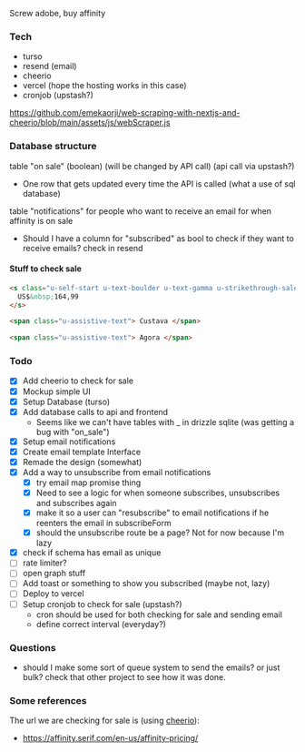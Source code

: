 Screw adobe, buy affinity

### Tech

- turso
- resend (email)
- cheerio
- vercel (hope the hosting works in this case)
- cronjob (upstash?)

https://github.com/emekaorji/web-scraping-with-nextjs-and-cheerio/blob/main/assets/js/webScraper.js

### Database structure

table "on sale" (boolean) (will be changed by API call) (api call via upstash?)

- One row that gets updated every time the API is called (what a use of sql database)

table "notifications" for people who want to receive an email for when affinity is on sale

- Should I have a column for "subscribed" as bool to check if they want to receive emails?
  check in resend

#### Stuff to check sale

```html
<s class="u-self-start u-text-boulder u-text-gamma u-strikethrough-sale u-lh-1">
  US$&nbsp;164,99
</s>

<span class="u-assistive-text"> Custava </span>

<span class="u-assistive-text"> Agora </span>
```

### Todo

- [x] Add cheerio to check for sale
- [x] Mockup simple UI
- [x] Setup Database (turso)
- [x] Add database calls to api and frontend
  - Seems like we can't have tables with \_ in drizzle sqlite (was getting a bug with "on_sale")
- [x] Setup email notifications
- [x] Create email template Interface
- [x] Remade the design (somewhat)
- [x] Add a way to unsubscribe from email notifications
  - [x] try email map promise thing
  - [x] Need to see a logic for when someone subscribes, unsubscribes and subscribes again
  - [x] make it so a user can "resubscribe" to email notifications if he reenters the email in subscribeForm
  - [x] should the unsubscribe route be a page? Not for now because I'm lazy
- [x] check if schema has email as unique
- [ ] rate limiter?
- [ ] open graph stuff
- [ ] Add toast or something to show you subscribed (maybe not, lazy)
- [ ] Deploy to vercel
- [ ] Setup cronjob to check for sale (upstash?)
  - cron should be used for both checking for sale and sending email
  - define correct interval (everyday?)

### Questions

- should I make some sort of queue system to send the emails? or just bulk? check that other project to see how it was done.

### Some references

The url we are checking for sale is (using [cheerio](https://github.com/cheeriojs/cheerio)):

- https://affinity.serif.com/en-us/affinity-pricing/
